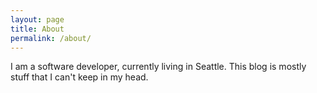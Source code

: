 ```yaml
---
layout: page
title: About
permalink: /about/
---
```


I am a software developer, currently living in Seattle.
This blog is mostly stuff that I can't keep in my head.
